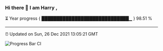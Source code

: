 ### Hi there 👋 I am Harry , 

⏳ Year progress { █████████████████████████████▁ } 98.51 %

---

⏰ Updated on Sun, 26 Dec 2021 13:05:21 GMT

![Progress Bar CI](https://github.com/duykhang68/duykhang68/workflows/Progress%20Bar%20CI/badge.svg)

